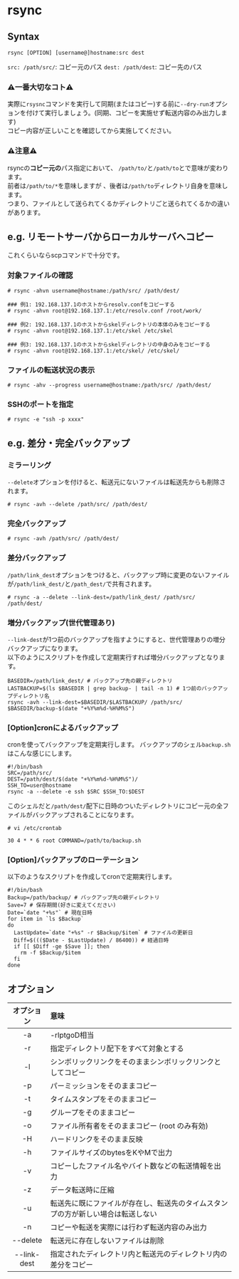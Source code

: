 # rsync
## Syntax  
```
rsync [OPTION] [username@]hostname:src dest
```
`src: /path/src/`: コピー元のパス `dest: /path/dest`: コピー先のパス  
### :warning:一番大切なコト:warning:
実際に`rsysnc`コマンドを実行して同期(またはコピー)する前に`--dry-run`オプションを付けて実行しましょう。(同期、コピーを実施せず転送内容のみ出力します)  
コピー内容が正しいことを確認してから実施してください。

### :warning:注意:warning:
rsyncの**コピー元の**パス指定において、  ```/path/to/```と```/path/to```とで意味が変わります。  
前者は```/path/to/*```を意味しますが 、後者は```/path/to```ディレクトリ自身を意味します。  
つまり、ファイルとして送られてくるかディレクトリごと送られてくるかの違いがあります。
## e.g. リモートサーバからローカルサーバへコピー
これくらいならscpコマンドで十分です。
### 対象ファイルの確認
```
# rsync -ahvn username@hostname:/path/src/ /path/dest/

### 例1: 192.168.137.1のホストからresolv.confをコピーする
# rsync -ahvn root@192.168.137.1:/etc/resolv.conf /root/work/

### 例2: 192.168.137.1のホストからskelディレクトリの本体のみをコピーする
# rsync -ahvn root@192.168.137.1:/etc/skel /etc/skel

### 例3: 192.168.137.1のホストからskelディレクトリの中身のみをコピーする
# rsync -ahvn root@192.168.137.1:/etc/skel/ /etc/skel/
```
### ファイルの転送状況の表示
```
# rsync -ahv --progress username@hostname:/path/src/ /path/dest/
```
### SSHのポートを指定
```
# rsync -e "ssh -p xxxx"
```
## e.g. 差分・完全バックアップ
### ミラーリング
```--delete```オプションを付けると、転送元にないファイルは転送先からも削除されます。
```
# rsync -avh --delete /path/src/ /path/dest/
```
### 完全バックアップ
```
# rsync -avh /path/src/ /path/dest/
```
### 差分バックアップ
```/path/link_dest```オプションをつけると、バックアップ時に変更のないファイルが```/path/link_dest/```と```/path_dest/```で共有されます。
```
# rsync -a --delete --link-dest=/path/link_dest/ /path/src/ /path/dest/
```
### 増分バックアップ(世代管理あり)
```--link-dest```が1つ前のバックアップを指すようにすると、世代管理ありの増分バックアップになります。  
以下のようにスクリプトを作成して定期実行すれば増分バックアップとなります。
```
BASEDIR=/path/link_dest/ # バックアップ先の親ディレクトリ
LASTBACKUP=$(ls $BASEDIR | grep backup- | tail -n 1) # 1つ前のバックアップディレクトリ名
rsync -avh --link-dest=$BASEDIR/$LASTBACKUP/ /path/src/ $BASEDIR/backup-$(date "+%Y%m%d-%H%M%S")
```
### [Option]cronによるバックアップ
cronを使ってバックアップを定期実行します。
バックアップのシェル```backup.sh```はこんな感じにします。
```
#!/bin/bash
SRC=/path/src/
DEST=/path/dest/$(date "+%Y%m%d-%H%M%S")/
SSH_TO=user@hostname
rsync -a --delete -e ssh $SRC $SSH_TO:$DEST
```
このシェルだと```/path/dest/```配下に日時のついたディレクトリにコピー元の全ファイルがバックアップされることになります。
```
# vi /etc/crontab
```
```
30 4 * * 6 root COMMAND=/path/to/backup.sh
```
### [Option]バックアップのローテーション
以下のようなスクリプトを作成してcronで定期実行します。
```
#!/bin/bash
Backup=/path/backup/ # バックアップ先の親ディレクトリ
Save=7 # 保存期間(好きに変えてください)
Date=`date "+%s"` # 現在日時
for item in `ls $Backup`
do
  LastUpdate=`date "+%s" -r $Backup/$item` # ファイルの更新日
  Diff=$((($Date - $LastUpdate) / 86400)) # 経過日時
  if [[ $Diff -ge $Save ]]; then
    rm -f $Backup/$item
  fi
done
```
## オプション
|オプション|意味|
|:---:|:---|
|-a|-rlptgoD相当|
|-r|指定ディレクトリ配下をすべて対象とする|
|-l|シンボリックリンクをそのままシンボリックリンクとしてコピー|
|-p|パーミッションをそのままコピー|
|-t|タイムスタンプをそのままコピー|
|-g|グループをそのままコピー|
|-o|ファイル所有者をそのままコピー (root のみ有効)|
|-H|ハードリンクをそのまま反映|
|-h|ファイルサイズのbytesをKやMで出力|
|-v|コピーしたファイル名やバイト数などの転送情報を出力|
|-z|データ転送時に圧縮|
|-u|転送先に既にファイルが存在し、転送先のタイムスタンプの方が新しい場合は転送しない|
|-n|コピーや転送を実際には行わず転送内容のみ出力|
|--delete|転送元に存在しないファイルは削除|
|--link-dest|指定されたディレクトリ内と転送元のディレクトリ内の差分をコピー|
